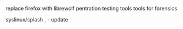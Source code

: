 replace firefox with librewolf
pentration testing tools
tools for forensics



syslinux/splash , - update
